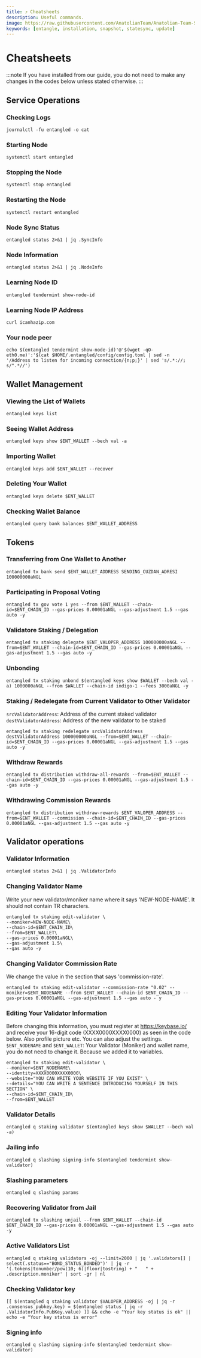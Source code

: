 ```yaml
---
title: ⤴️ Cheatsheets
description: Useful commands.
image: https://raw.githubusercontent.com/AnatolianTeam/Anatolian-Team-Services/main/docs/Testnet/Cosmos-Ecosystem/entangle/img/Entangle-Service-Cover.jpg
keywords: [entangle, installation, snapshot, statesync, update]
---
```


# Cheatsheets 
:::note
If you have installed from our guide, you do not need to make any changes in the codes below unless stated otherwise.
:::

## Service Operations

### Checking Logs
```
journalctl -fu entangled -o cat
```

### Starting Node
```
systemctl start entangled
```

### Stopping the Node
```
systemctl stop entangled
```

### Restarting the Node
```
systemctl restart entangled
```

### Node Sync Status
```
entangled status 2>&1 | jq .SyncInfo
```

### Node Information
```
entangled status 2>&1 | jq .NodeInfo
```

### Learning Node ID
```
entangled tendermint show-node-id
```

### Learning Node IP Address
```
curl icanhazip.com
```

### Your node peer
```
echo $(entangled tendermint show-node-id)'@'$(wget -qO- eth0.me)':'$(cat $HOME/.entangled/config/config.toml | sed -n '/Address to listen for incoming connection/{n;p;}' | sed 's/.*://; s/".*//')
```

## Wallet Management

### Viewing the List of Wallets
```
entangled keys list
```

### Seeing Wallet Address
```
entangled keys show $ENT_WALLET --bech val -a
```

### Importing Wallet
```
entangled keys add $ENT_WALLET --recover
```

### Deleting Your Wallet
```
entangled keys delete $ENT_WALLET
```

### Checking Wallet Balance
```
entangled query bank balances $ENT_WALLET_ADDRESS
```

## Tokens

### Transferring from One Wallet to Another
```
entangled tx bank send $ENT_WALLET_ADDRESS SENDING_CUZDAN_ADRESI 100000000aNGL
```

### Participating in Proposal Voting
```
entangled tx gov vote 1 yes --from $ENT_WALLET --chain-id=$ENT_CHAIN_ID --gas-prices 0.00001aNGL --gas-adjustment 1.5 --gas auto -y
```

### Validatore Staking / Delegation
```
entangled tx staking delegate $ENT_VALOPER_ADDRESS 100000000aNGL --from=$ENT_WALLET --chain-id=$ENT_CHAIN_ID --gas-prices 0.00001aNGL --gas-adjustment 1.5 --gas auto -y
```
### Unbonding
```
entangled tx staking unbond $(entangled keys show $WALLET --bech val -a) 1000000aNGL --from $WALLET --chain-id indigo-1 --fees 3000aNGL -y
```

### Staking / Redelegate from Current Validator to Other Validator
`srcValidatorAddress`: Address of the current staked validator
`destValidatorAddress`: Address of the new validator to be staked
```
entangled tx staking redelegate srcValidatorAddress destValidatorAddress 100000000aNGL --from=$ENT_WALLET --chain-id=$ENT_CHAIN_ID --gas-prices 0.00001aNGL --gas-adjustment 1.5 --gas auto -y
```

### Withdraw Rewards
```
entangled tx distribution withdraw-all-rewards --from=$ENT_WALLET --chain-id=$ENT_CHAIN_ID --gas-prices 0.00001aNGL --gas-adjustment 1.5 --gas auto -y
```

### Withdrawing Commission Rewards

```
entangled tx distribution withdraw-rewards $ENT_VALOPER_ADDRESS --from=$ENT_WALLET --commission --chain-id=$ENT_CHAIN_ID --gas-prices 0.00001aNGL --gas-adjustment 1.5 --gas auto -y
```

## Validator operations

### Validator Information
```
entangled status 2>&1 | jq .ValidatorInfo
```

### Changing Validator Name
Write your new validator/moniker name where it says 'NEW-NODE-NAME'. It should not contain TR characters.
```
entangled tx staking edit-validator \
--moniker=NEW-NODE-NAME\
--chain-id=$ENT_CHAIN_ID\
--from=$ENT_WALLET\
--gas-prices 0.00001aNGL\
--gas-adjustment 1.5\
--gas auto -y
```

### Changing Validator Commission Rate
We change the value in the section that says 'commission-rate'.
```
entangled tx staking edit-validator --commission-rate "0.02" --moniker=$ENT_NODENAME --from $ENT_WALLET --chain-id $ENT_CHAIN_ID --gas-prices 0.00001aNGL --gas-adjustment 1.5 --gas auto - y
```

### Editing Your Validator Information
Before changing this information, you must register at https://keybase.io/ and receive your 16-digit code (XXXX0000XXXX0000) as seen in the code below. Also profile picture etc. You can also adjust the settings.
`$ENT_NODENAME` and `$ENT_WALLET`: Your Validator (Moniker) and wallet name, you do not need to change it. Because we added it to variables.
```
entangled tx staking edit-validator \
--moniker=$ENT_NODENAME\
--identity=XXXX0000XXXX0000\
--website="YOU CAN WRITE YOUR WEBSITE IF YOU EXIST" \
--details="YOU CAN WRITE A SENTENCE INTRODUCING YOURSELF IN THIS SECTION" \
--chain-id=$ENT_CHAIN_ID\
--from=$ENT_WALLET
```

### Validator Details
```
entangled q staking validator $(entangled keys show $WALLET --bech val -a)
```

### Jailing info
```
entangled q slashing signing-info $(entangled tendermint show-validator)
```

### Slashing parameters
```
entangled q slashing params
```

### Recovering Validator from Jail
```
entangled tx slashing unjail --from $ENT_WALLET --chain-id $ENT_CHAIN_ID --gas-prices 0.00001aNGL --gas-adjustment 1.5 --gas auto -y
```

### Active Validators List
```
entangled q staking validators -oj --limit=2000 | jq '.validators[] | select(.status=="BOND_STATUS_BONDED")' | jq -r '(.tokens|tonumber/pow(10; 6)|floor|tostring) + " 	 " + .description.moniker' | sort -gr | nl
```

### Checking Validator key
```
[[ $(entangled q staking validator $VALOPER_ADDRESS -oj | jq -r .consensus_pubkey.key) = $(entangled status | jq -r .ValidatorInfo.PubKey.value) ]] && echo -e "Your key status is ok" || echo -e "Your key status is error"
```

### Signing info
```
entangled q slashing signing-info $(entangled tendermint show-validator)
```
